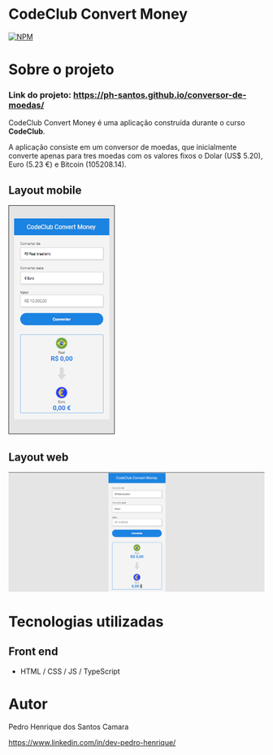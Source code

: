 # CodeClub Convert Money 
[![NPM](https://img.shields.io/npm/l/react)](https://github.com/ph-santos/exemplo-readme/blob/main/LICENCE) 

# Sobre o projeto

### Link do projeto: https://ph-santos.github.io/conversor-de-moedas/

CodeClub Convert Money é uma aplicação construída durante o curso **CodeClub**.

A aplicação consiste em um conversor de moedas, que inicialmente converte apenas para tres moedas com os valores fixos o Dolar (US$ 5.20), Euro (5.23 €) e Bitcoin (105208.14).

## Layout mobile
![Mobile 1](https://github.com/ph-santos/conversor-de-moedas/blob/main/assets/images/moba.png)

## Layout web
![Web 1](https://github.com/ph-santos/conversor-de-moedas/blob/main/assets/images/web.png)

# Tecnologias utilizadas
## Front end
- HTML / CSS / JS / TypeScript

# Autor

Pedro Henrique dos Santos Camara

https://www.linkedin.com/in/dev-pedro-henrique/

